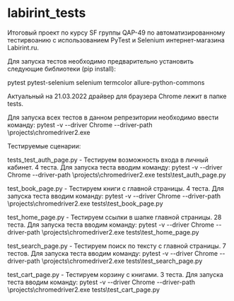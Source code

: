 # labirint_tests
Итоговый проект по курсу SF группы QAP-49 по автоматизированному тестирвоанию с использованием PyTest и Selenium интернет-магазина Labirint.ru.

Для запуска тестов необходимо предварительно установить следующие библиотеки (pip install):

pytest
pytest-selenium
selenium
termcolor
allure-python-commons

Актуальный на 21.03.2022 драйвер для браузера Chrome лежит в папке tests.

Для запуска всех тестов в данном репрезитории необходимо ввести команду: pytest -v --driver Chrome --driver-path \projects\chromedriver2.exe

Тестируемые сценарии:

tests_test_auth_page.py - Тестируем возможность входа в личный кабинет. 4 теста. 
Для запуска теста вводим команду: pytest -v --driver Chrome --driver-path \projects\chromedriver2.exe tests\test_auth_page.py

test_book_page.py - Тестируем книги с главной страницы. 4 теста. 
Для запуска теста вводим команду: pytest -v --driver Chrome --driver-path \projects\chromedriver2.exe tests\test_book_page.py

test_home_page.py - Тестируем ссылки в шапке главной страницы. 28 теста. 
Для запуска теста вводим команду: pytest -v --driver Chrome --driver-path \projects\chromedriver2.exe tests\test_home_page.py

test_search_page.py - Тестируем поиск по тексту с главной страницы. 7 тестов. 
Для запуска теста вводим команду: pytest -v --driver Chrome --driver-path \projects\chromedriver2.exe tests\test_search_page.py

test_cart_page.py - Тестируем корзину с книгами. 3 теста. 
Для запуска теста вводим команду: pytest -v --driver Chrome --driver-path \projects\chromedriver2.exe tests\test_cart_page.py
